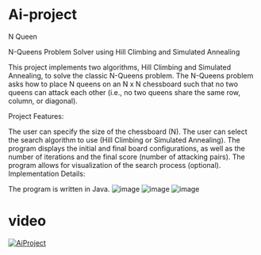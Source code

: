 # Ai-project
N Queen 

N-Queens Problem Solver using Hill Climbing and Simulated Annealing

This project implements two algorithms, Hill Climbing and Simulated Annealing, to solve the classic N-Queens problem. The N-Queens problem asks how to place N queens on an N x N chessboard such that no two queens can attack each other (i.e., no two queens share the same row, column, or diagonal).

Project Features:

The user can specify the size of the chessboard (N).
The user can select the search algorithm to use (Hill Climbing or Simulated Annealing).
The program displays the initial and final board configurations, as well as the number of iterations and the final score (number of attacking pairs).
The program allows for visualization of the search process (optional).
Implementation Details:

The program is written in Java.
![image](https://github.com/HalaJabi/Ai-project/assets/124292985/d8bf91fc-70f2-409f-a1c5-fbb41c36391b)
![image](https://github.com/HalaJabi/Ai-project/assets/124292985/788d5b6e-0775-4eac-b84e-3439f861db24)
![image](https://github.com/HalaJabi/Ai-project/assets/124292985/50f172f3-4adf-4bee-bb9d-eff44ae2abdb)
# video
[![AiProject](https://img.youtube.com/vi/yfp3IyyxVs0/0.jpg)](https://youtu.be/yfp3IyyxVs0)

